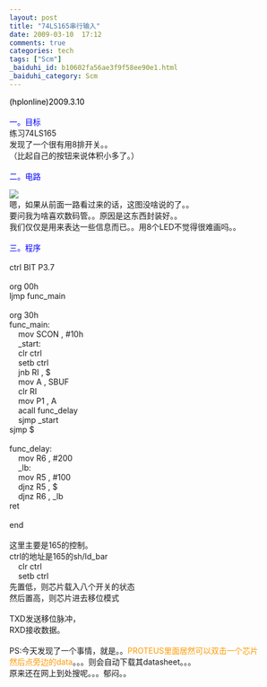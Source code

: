 ```yaml
---
layout: post
title: "74LS165串行输入"
date: 2009-03-10  17:12
comments: true
categories: tech
tags: ["Scm"]
_baiduhi_id: b10602fa56ae3f9f58ee90e1.html
_baiduhi_category: Scm
---
```


<font color="#0000ff"><font color="#000000">(hplonline)2009.3.10</font><br/><br/>
一。目标</font><br/>
练习74LS165<br/>
发现了一个很有用8排开关。。<br/>
（比起自己的按钮来说体积小多了。）<br/><br/><font color="#0000ff">二。电路</font><br/><div forimg="1"><img border="0" src="http://hiphotos.baidu.com/hplonline/pic/item/a3fb99138bb6d0a16438dbb7.jpg" small="0" class="blogimg"/></div>
嗯，如果从前面一路看过来的话，这图没啥说的了。。<br/>
要问我为啥喜欢数码管。。原因是这东西封装好。。<br/>
我们仅仅是用来表达一些信息而已。。用8个LED不觉得很难画吗。。<br/><br/><font color="#0000ff">三。程序</font><br/><br/>
ctrl BIT P3.7<br/><br/>
org 00h<br/>
ljmp func_main<br/><br/>
org 30h<br/>
func_main:<br/>
       mov SCON , #10h<br/>
       _start:<br/>
       clr ctrl<br/>
       setb ctrl<br/>
       jnb RI , $<br/>
       mov A , SBUF <br/>
       clr RI<br/>
       mov P1 , A<br/>
       acall func_delay<br/>
       sjmp _start<br/>
sjmp $<br/><br/>
func_delay:<br/>
       mov R6 , #200<br/>
       _lb:<br/>
       mov R5 , #100<br/>
       djnz R5 , $<br/>
       djnz R6 , _lb<br/>
ret<br/><br/>
end<br/><br/>
这里主要是165的控制。<br/>
ctrl的地址是165的sh/ld_bar<br/>
       clr ctrl<br/>
       setb ctrl<br/>
先置低，则芯片载入八个开关的状态<br/>
然后置高，则芯片进去移位模式<br/><br/>
TXD发送移位脉冲，<br/>
RXD接收数据。<br/><br/>
PS:今天发现了一个事情，就是。。<font color="#ff9900">PROTEUS里面居然可以双击一个芯片<br/>
然后点旁边的data</font>。。。则会自动下载其datasheet。。。<br/>
原来还在网上到处搜呢。。。郁闷。。
